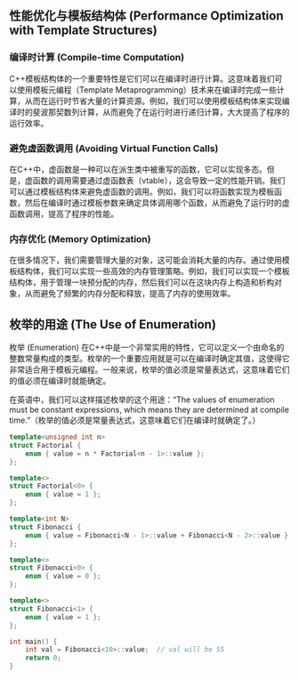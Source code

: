 


## 性能优化与模板结构体 (Performance Optimization with Template Structures)

### 编译时计算 (Compile-time Computation)
C++模板结构体的一个重要特性是它们可以在编译时进行计算。这意味着我们可以使用模板元编程（Template Metaprogramming）技术来在编译时完成一些计算，从而在运行时节省大量的计算资源。例如，我们可以使用模板结构体来实现编译时的斐波那契数列计算，从而避免了在运行时进行递归计算，大大提高了程序的运行效率。

### 避免虚函数调用 (Avoiding Virtual Function Calls)
在C++中，虚函数是一种可以在派生类中被重写的函数，它可以实现多态。但是，虚函数的调用需要通过虚函数表（vtable），这会导致一定的性能开销。我们可以通过模板结构体来避免虚函数的调用。例如，我们可以将函数实现为模板函数，然后在编译时通过模板参数来确定具体调用哪个函数，从而避免了运行时的虚函数调用，提高了程序的性能。

### 内存优化 (Memory Optimization)
在很多情况下，我们需要管理大量的对象，这可能会消耗大量的内存。通过使用模板结构体，我们可以实现一些高效的内存管理策略。例如，我们可以实现一个模板结构体，用于管理一块预分配的内存，然后我们可以在这块内存上构造和析构对象，从而避免了频繁的内存分配和释放，提高了内存的使用效率。

## 枚举的用途 (The Use of Enumeration)
枚举 (Enumeration) 在C++中是一个非常实用的特性，它可以定义一个由命名的整数常量构成的类型。枚举的一个重要应用就是可以在编译时确定其值，这使得它非常适合用于模板元编程。一般来说，枚举的值必须是常量表达式，这意味着它们的值必须在编译时就能确定。

在英语中，我们可以这样描述枚举的这个用途：“The values of enumeration must be constant expressions, which means they are determined at compile time.”（枚举的值必须是常量表达式，这意味着它们在编译时就确定了。）


```cpp
template<unsigned int n>
struct Factorial {
    enum { value = n * Factorial<n - 1>::value };
};

template<>
struct Factorial<0> {
    enum { value = 1 };
};
```

```cpp
template<int N>
struct Fibonacci {
    enum { value = Fibonacci<N - 1>::value + Fibonacci<N - 2>::value };
};

template<>
struct Fibonacci<0> {
    enum { value = 0 };
};

template<>
struct Fibonacci<1> {
    enum { value = 1 };
};

int main() {
    int val = Fibonacci<10>::value;  // val will be 55
    return 0;
}
```
